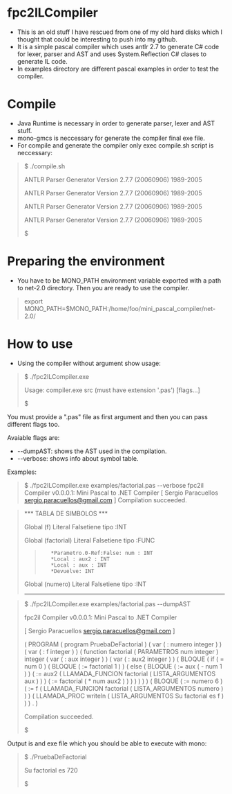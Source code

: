 # fpc2ILCompiler 
* This is an old stuff I have rescued from one of my old hard disks which I thought that could be interesting to push into my github.
* It is a simple pascal compiler which uses antlr 2.7 to generate C# code for lexer, parser and AST and uses System.Reflection C# clases to generate IL code.
* In examples directory are different pascal examples in order to test the compiler. 

# Compile
* Java Runtime is necessary in order to generate parser, lexer and AST stuff. 
* mono-gmcs is neccessary for generate the compiler final exe file.
* For compile and generate the compiler only exec compile.sh script is neccessary:

>    $ ./compile.sh 
>
>    ANTLR Parser Generator   Version 2.7.7 (20060906)   1989-2005
>
>    ANTLR Parser Generator   Version 2.7.7 (20060906)   1989-2005
>
>    ANTLR Parser Generator   Version 2.7.7 (20060906)   1989-2005
>
>    ANTLR Parser Generator   Version 2.7.7 (20060906)   1989-2005
>
>    $

# Preparing the environment
* You have to be MONO_PATH environment variable exported with a path to net-2.0 directory. Then you are ready to use the compiler.

>    export MONO_PATH=$MONO_PATH:/home/foo/mini_pascal_compiler/net-2.0/

# How to use
* Using the compiler without argument show usage:
  
>  $ ./fpc2ILCompiler.exe
>
>  Usage: compiler.exe src (must have extension '.pas') [flags...]
>
>  $

  You must provide a ".pas" file as first argument and then you can pass different flags too.

  Avaiable flags are: 

  * --dumpAST: shows the AST used in the compilation.
  * --verbose: shows info about symbol table.

  Examples:

>  $ ./fpc2ILCompiler.exe examples/factorial.pas --verbose 
>  fpc2il Compiler v0.0.0.1: Mini Pascal to .NET Compiler
>  [ Sergio Paracuellos <sergio.paracuellos@gmail.com> ]
>  Compilation succeeded.

>  *** TABLA DE SIMBOLOS ***
>
>  Global (f) Literal Falsetiene tipo :INT
>
>  Global (factorial) Literal Falsetiene tipo :FUNC
>>        *Parametro.0-Ref:False: num : INT
>>        *Local : aux2 : INT
>>        *Local : aux : INT
>>        *Devuelve: INT
>
>  Global (numero) Literal Falsetiene tipo :INT
>
>  ***********************

>  $ ./fpc2ILCompiler.exe examples/factorial.pas --dumpAST
>
>  fpc2il Compiler v0.0.0.1: Mini Pascal to .NET Compiler
>
>  [ Sergio Paracuellos <sergio.paracuellos@gmail.com> ]
>
>   ( PROGRAM ( program PruebaDeFactorial ) ( var ( : numero integer ) ) ( var ( : f integer ) ) ( function factorial ( PARAMETROS num integer ) integer ( var ( : aux integer ) ) ( var ( : aux2 integer ) ) ( BLOQUE ( if ( = num 0 ) ( BLOQUE ( := factorial 1 ) ) ( else ( BLOQUE ( := aux ( - num 1 ) ) ( := aux2 ( LLAMADA_FUNCION factorial ( LISTA_ARGUMENTOS aux ) ) ) ( := factorial ( * num aux2 ) ) ) ) ) ) ) ( BLOQUE ( := numero 6 ) ( := f ( LLAMADA_FUNCION factorial ( LISTA_ARGUMENTOS numero ) ) ) ( LLAMADA_PROC writeln ( LISTA_ARGUMENTOS Su factorial es  f ) ) ) . )
>
>   Compilation succeeded.
>
>  $  

   Output is and exe file which you should be able to execute with mono:

>   $ ./PruebaDeFactorial 
>
>   Su factorial es 720
>
>   $ 

